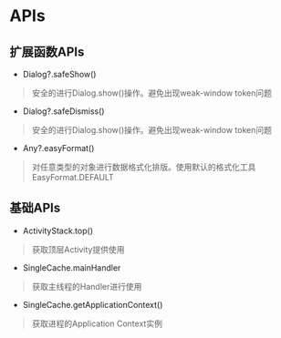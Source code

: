 # APIs

## 扩展函数APIs

- Dialog?.safeShow()
> 安全的进行Dialog.show()操作。避免出现weak-window token问题
- Dialog?.safeDismiss()
> 安全的进行Dialog.show()操作。避免出现weak-window token问题
- Any?.easyFormat()
> 对任意类型的对象进行数据格式化排版。使用默认的格式化工具EasyFormat.DEFAULT

## 基础APIs

- ActivityStack.top()
> 获取顶层Activity提供使用
- SingleCache.mainHandler
> 获取主线程的Handler进行使用
- SingleCache.getApplicationContext()
> 获取进程的Application Context实例
